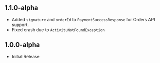 ## 1.1.0-alpha

- Added `signature` and `orderId` to `PaymentSuccessResponse` for Orders API support.
- Fixed crash due to `ActivituNotFoundException`

## 1.0.0-alpha

* Initial Release

